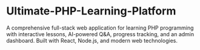 # Ultimate-PHP-Learning-Platform
A comprehensive full-stack web application for learning PHP programming with interactive lessons, AI-powered Q&amp;A, progress tracking, and an admin dashboard. Built with React, Node.js, and modern web technologies.
